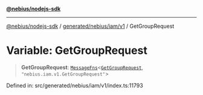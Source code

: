 [**@nebius/nodejs-sdk**](../../../../../README.md)

---

[@nebius/nodejs-sdk](../../../../../README.md) / [generated/nebius/iam/v1](../README.md) / GetGroupRequest

# Variable: GetGroupRequest

> **GetGroupRequest**: [`MessageFns`](../../../../../runtime/protos/core/interfaces/MessageFns.md)\<[`GetGroupRequest`](../interfaces/GetGroupRequest.md), `"nebius.iam.v1.GetGroupRequest"`\>

Defined in: src/generated/nebius/iam/v1/index.ts:11793
